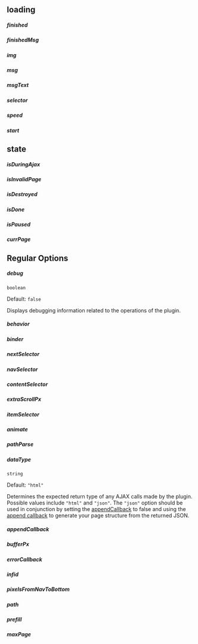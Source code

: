 ##  loading
#####  finished
#####  finishedMsg
#####  img
#####  msg
#####  msgText
#####  selector
#####  speed
#####  start

##  state
#####  isDuringAjax
#####  isInvalidPage
#####  isDestroyed
#####  isDone
#####  isPaused
#####  currPage

## Regular Options
#####  debug
`boolean`

Default: `false`

Displays debugging information related to the operations of the plugin.

#####  behavior

#####  binder

#####  nextSelector

#####  navSelector

#####  contentSelector

#####  extraScrollPx

#####  itemSelector

#####  animate

#####  pathParse

#####  dataType
`string`

Default: `"html"`

Determines the expected return type of any AJAX calls made by the plugin. Possible values include `"html"` and `"json"`. The `"json"` option should be used in conjunction by setting the [appendCallback](#appendCallback) to false and using the [append callback](Callback) to generate your page structure from the returned JSON.

#####  <a id="appendCallback"></a>appendCallback

#####  bufferPx

#####  errorCallback

#####  infid

#####  pixelsFromNavToBottom

#####  path

#####  prefill

#####  maxPage
